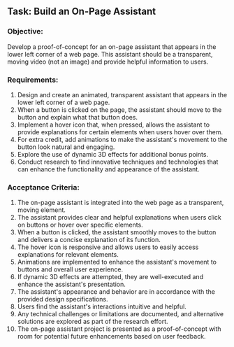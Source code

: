 ## Task: Build an On-Page Assistant
### Objective: 
Develop a proof-of-concept for an on-page assistant that appears in the lower left corner of a web page. This assistant should be a transparent, moving video (not an image) and provide helpful information to users.
### Requirements:
1. Design and create an animated, transparent assistant that appears in the lower left corner of a web page.
2. When a button is clicked on the page, the assistant should move to the button and explain what that button does.
3. Implement a hover icon that, when pressed, allows the assistant to provide explanations for certain elements when users hover over them.
4. For extra credit, add animations to make the assistant's movement to the button look natural and engaging.
5. Explore the use of dynamic 3D effects for additional bonus points.
6. Conduct research to find innovative techniques and technologies that can enhance the functionality and appearance of the assistant.
### Acceptance Criteria:
1. The on-page assistant is integrated into the web page as a transparent, moving element.
2. The assistant provides clear and helpful explanations when users click on buttons or hover over specific elements.
3. When a button is clicked, the assistant smoothly moves to the button and delivers a concise explanation of its function.
4. The hover icon is responsive and allows users to easily access explanations for relevant elements.
5. Animations are implemented to enhance the assistant's movement to buttons and overall user experience.
6. If dynamic 3D effects are attempted, they are well-executed and enhance the assistant's presentation.
7. The assistant's appearance and behavior are in accordance with the provided design specifications.
8. Users find the assistant's interactions intuitive and helpful.
9. Any technical challenges or limitations are documented, and alternative solutions are explored as part of the research effort.
10. The on-page assistant project is presented as a proof-of-concept with room for potential future enhancements based on user feedback.
